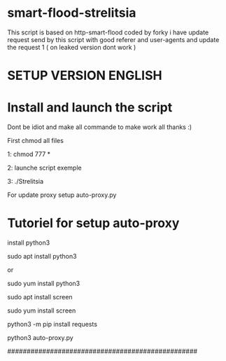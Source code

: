 # smart-flood-strelitsia
This script is based on http-smart-flood coded by forky i have update request send by this script with good referer and user-agents and update the request 1 ( on leaked version dont work )

# SETUP VERSION ENGLISH 





# Install and launch the script

 Dont be idiot and make all commande to make work all thanks :)
 
 First chmod all files 
 
 1: chmod 777 *
 
 2: launche script exemple
 
 3:  ./Strelitsia
 
 For update proxy setup auto-proxy.py

# Tutoriel for setup auto-proxy


install python3

sudo apt install python3

or

sudo yum install python3

sudo apt install screen

sudo yum install screen

python3 -m pip install requests

python3 auto-proxy.py


#################################################
